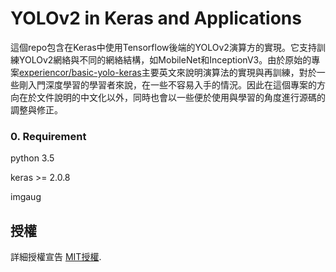# YOLOv2 in Keras and Applications

這個repo包含在Keras中使用Tensorflow後端的YOLOv2演算方的實現。它支持訓練YOLOv2網絡與不同的網絡結構，如MobileNet和InceptionV3。由於原始的專案[experiencor/basic-yolo-keras](https://github.com/experiencor/basic-yolo-keras)主要英文來說明演算法的實現與再訓練，對於一些剛入門深度學習的學習者來說，在一些不容易入手的情況。因此在這個專案的方向在於文件說明的中文化以外，同時也會以一些便於使用與學習的角度進行源碼的調整與修正。

### 0. Requirement

python 3.5

keras >= 2.0.8

imgaug


## 授權

詳細授權宣告 [MIT授權](LICENSE).
